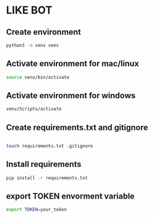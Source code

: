 # LIKE BOT

## Create environment

```bash
python3 -m venv venv
```

## Activate environment for mac/linux

```bash
source venv/bin/activate
```

## Activate environment for windows

```bash
venv/Scripts/activate
```

## Create requirements.txt and gitignore

```bash

touch requirements.txt .gitignore

```

## Install requirements

```bash
pip install -r requirements.txt
```

## export TOKEN envorment variable

```bash
export TOKEN=your_token
```
